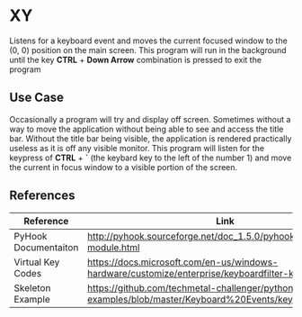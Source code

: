 # XY

Listens for a keyboard event and moves the current focused window to the (0, 0) position on the main screen. This program will run in the background until the key __CTRL__ + __Down Arrow__ combination is pressed to exit the program

## Use Case

Occasionally a program will try and display off screen. Sometimes without a way to move the application without being able to see and access the title bar. Without the title bar being visible, the application is rendered practically useless as it is off any visible monitor. This program will listen for the keypress of __CTRL__ + __\`__ (the keybard key to the left of the number 1) and move the current in focus window to a visible portion of the screen.

## References

Reference         | Link
----------------- | ----
PyHook Documentaiton | http://pyhook.sourceforge.net/doc_1.5.0/pyhook.HookManager-module.html
Virtual Key Codes | https://docs.microsoft.com/en-us/windows-hardware/customize/enterprise/keyboardfilter-key-names
Skeleton Example  | https://github.com/techmetal-challenger/python-examples/blob/master/Keyboard%20Events/keybind.py
